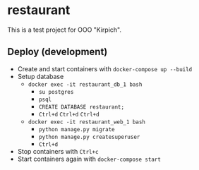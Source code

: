# restaurant

This is a test project for OOO "Kirpich".


## Deploy (development)

- Create and start containers with ```docker-compose up --build```
- Setup database
    - ```docker exec -it restaurant_db_1 bash```
        - ```su postgres```
        - ```psql```
        - ```CREATE DATABASE restaurant;```
        - ```Ctrl+d``` ```Ctrl+d``` ```Ctrl+d```
    - ```docker exec -it restaurant_web_1 bash```
        - ```python manage.py migrate```
        - ```python manage.py createsuperuser```
        - ```Ctrl+d```
- Stop containers with ```Ctrl+c```
- Start containers again with ```docker-compose start```
